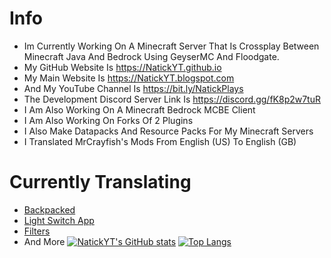 
# Info
- Im Currently Working On A Minecraft Server That Is Crossplay Between Minecraft Java And Bedrock Using GeyserMC And Floodgate.
- My GitHub Website Is https://NatickYT.github.io
- My Main Website Is https://NatickYT.blogspot.com
- And My YouTube Channel Is https://bit.ly/NatickPlays
- The Development Discord Server Link Is https://discord.gg/fK8p2w7tuR
- I Am Also Working On A Minecraft Bedrock MCBE Client
- I Am Also Working On Forks Of 2 Plugins
- I Also Make Datapacks And Resource Packs For My Minecraft Servers
- I Translated MrCrayfish's Mods From English (US) To English (GB)
# Currently Translating
- [Backpacked](https://github.com/MrCrayfish/Backpacked)
- [Light Switch App](https://github.com/MrCrayfish/Light-Switch-App)
- [Filters](https://github.com/MrCrayfish/Filters)
- And More
[![NatickYT's GitHub stats](https://github-readme-stats.vercel.app/api?username=NatickYT&count-private=true)](https://github.com/anuraghazra/github-readme-stats)
[![Top Langs](https://github-readme-stats.vercel.app/api/top-langs/?username=NatickYT&langs_count=15)](https://github.com/anuraghazra/github-readme-stats)
